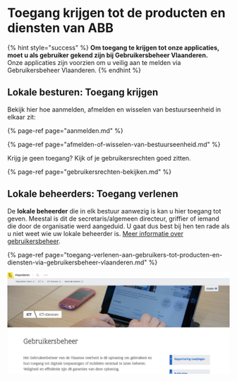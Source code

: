 # Toegang krijgen tot de producten en diensten van ABB

{% hint style="success" %}
**Om toegang te krijgen tot onze applicaties, moet u als gebruiker gekend zijn bij Gebruikersbeheer Vlaanderen.**  
Onze applicaties zijn voorzien om u veilig aan te melden via Gebruikersbeheer Vlaanderen.
{% endhint %}

## Lokale besturen: Toegang krijgen

Bekijk hier hoe aanmelden, afmelden en wisselen van bestuurseenheid in elkaar zit:

{% page-ref page="aanmelden.md" %}

{% page-ref page="afmelden-of-wisselen-van-bestuurseenheid.md" %}

Krijg je geen toegang? Kijk of je gebruikersrechten goed zitten.

{% page-ref page="gebruikersrechten-bekijken.md" %}

## Lokale beheerders: Toegang verlenen

De **lokale beheerder** die in elk bestuur aanwezig is kan u hier toegang tot geven. Meestal is dit de secretaris/algemeen directeur, griffier of iemand die door de organisatie werd aangeduid. U gaat dus best bij hen ten rade als u niet weet wie uw lokale beheerder is. [Meer informatie over gebruikersbeheer](toegang-verlenen-aan-gebruikers-tot-producten-en-diensten-via-gebruikersbeheer-vlaanderen.md).

{% page-ref page="toegang-verlenen-aan-gebruikers-tot-producten-en-diensten-via-gebruikersbeheer-vlaanderen.md" %}

![Gebruikersbeheer Vlaanderen](../../.gitbook/assets/gebruikersbeheer-vlaanderen%20%282%29.png)

